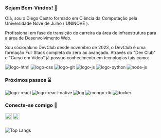 ### Sejam Bem-Vindos! 🚀

Olá, sou o Diego Castro formado em Ciência da Computação pela Universidade Nove de Julho ( UNINOVE ).

Profissional em fase de transição de carreira da área de infraestrutura para a área de Desenvolvimento Web.

Sou sócio/aluno DevClub desde novembro de 2023, o DevClub é uma formação Full Stack completa do zero ao avançado. Através do "Dev Club" e "Curso em Vídeo" já possuo conhecimento em tecnologias tais como:

<img src="https://img.shields.io/badge/HTML5-E34F26?style=for-the-badge&logo=html5&logoColor=white" alt="logo-html"> <img src="https://img.shields.io/badge/CSS3-1572B6?style=for-the-badge&logo=css3&logoColor=white" alt="logo-css"> <img src="https://img.shields.io/badge/GIT-E44C30?style=for-the-badge&logo=git&logoColor=white" alt="logo-git"> <img src="https://img.shields.io/badge/JavaScript-F7DF1E?style=for-the-badge&logo=javascript&logoColor=black" alt="logo-js"> <img src="https://img.shields.io/badge/Python-14354C?style=for-the-badge&logo=python&logoColor=white" alt="logo-python"> <img src="https://img.shields.io/badge/Node.js-43853D?style=for-the-badge&logo=node.js&logoColor=white" alt="node-js">

### Próximos passos ⌛

<img src="https://img.shields.io/badge/React-20232A?style=for-the-badge&logo=react&logoColor=61DAFB" alt="logo-react"> <img src="https://img.shields.io/badge/React_Native-20232A?style=for-the-badge&logo=react&logoColor=61DAFB" alt="logo-react-native"> <img src="https://img.shields.io/badge/TypeScript-007ACC?style=for-the-badge&logo=typescript&logoColor=white" alt="log"> <img src="https://img.shields.io/badge/MongoDB-4EA94B?style=for-the-badge&logo=mongodb&logoColor=white" alt="mongo-db"> <img src="https://img.shields.io/badge/docker-%230db7ed.svg?style=for-the-badge&logo=docker&logoColor=white" alt="docker">

### Conecte-se comigo 🔗

<a href="https://www.linkedin.com/in/cp-diego/" target="_blank" rel="nofollow">
<img align="left" alt="LinkedIn" width="22px" src="https://camo.githubusercontent.com/d659d2bac00c01b42bffbae84bdc121e828b8fecd5b4949ffa2575f5d9e4a371/68747470733a2f2f63646e2e6a7364656c6976722e6e65742f6e706d2f73696d706c652d69636f6e734076332f69636f6e732f6c696e6b6564696e2e737667" data-canonical-src="https://cdn.jsdelivr.net/npm/simple-icons@v3/icons/linkedin.svg" style="max-width: 100%;">
</a> 
<a href="https://www.instagram.com/diiego_cp/" target="_blank" rel="nofollow">
<img align="left" alt="icone do instagram uma camera dentro de um quadrado" width="22px" src="https://camo.githubusercontent.com/c80f9763ed06d4ab9fbcc1a74b8b74cd95e4c7f82d3f1f70233994f236a0faeb/68747470733a2f2f63646e2e6a7364656c6976722e6e65742f6e706d2f73696d706c652d69636f6e734076332f69636f6e732f696e7374616772616d2e737667" data-canonical-src="https://cdn.jsdelivr.net/npm/simple-icons@v3/icons/instagram.svg" style="max-width: 100%;">
</a>

<br>
<br>

![Top Langs](https://github-readme-stats.vercel.app/api/top-langs/?username=cpdiego&langs_count=8)
